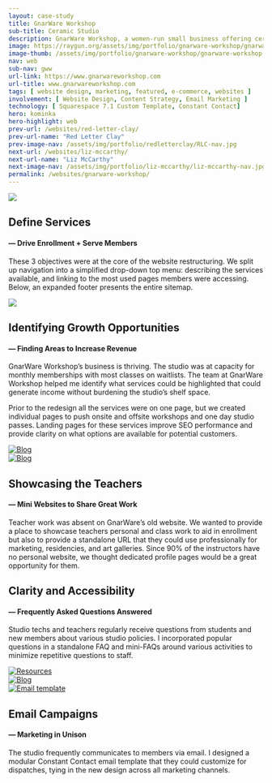 ```yaml
---
layout: case-study
title: GnarWare Workshop
sub-title: Ceramic Studio
description: GnarWare Workshop, a women-run small business offering ceramic classes in the Pilsen neighborhood of Chicago, sought a comprehensive revamp of its website. I transitioned them off of the Squarespace 7.0 engine, to the newer and easier-to-maintain 7.1 version. The new website not only aims to boost revenue in needed areas where capacity allows, but also enhance the overall search engine optimization (SEO) performance for the business.
image: https://raygun.org/assets/img/portfolio/gnarware-workshop/gnarware-workshop.png
image-thumb: /assets/img/portfolio/gnarware-workshop/gnarware-workshop-nav.jpg
nav: web
sub-nav: gww
url-link: https://www.gnarwareworkshop.com
url-title: www.gnarwareworkshop.com
tags: [ website design, marketing, featured, e-commerce, websites ]
involvement: [ Website Design, Content Strategy, Email Marketing ]
technology: [ Squarespace 7.1 Custom Template, Constant Contact]
hero: kominka
hero-highlight: web
prev-url: /websites/red-letter-clay/
prev-url-name: "Red Letter Clay"
prev-image-nav: /assets/img/portfolio/redletterclay/RLC-nav.jpg
next-url: /websites/liz-mccarthy/
next-url-name: "Liz McCarthy"
next-image-nav: /assets/img/portfolio/liz-mccarthy/liz-mccarthy-nav.jpg
permalink: /websites/gnarware-workshop/
---
```

<div class="container-fluid gww bg-white">
<div class="container">
    <div class="row align-items-center pt-5" id="trigger-1">
      <div class="col-lg-6 col-md-12 mt-5">  
        <a href="/assets/img/portfolio/gnarware-workshop/gnarware-workshop-services.png" class="glightboxGallery"><img src="/assets/img/portfolio/gnarware-workshop/gnarware-workshop-services.png" class="img-fluid cursor-zoom" data-aos="fade-up" data-aos-anchor-placement="top-bottom" data-aos-anchor="#trigger-1" data-aos-once="true"></a>
      </div>  
      <div class="col-lg-6 col-md-12 mt-5 ps-sm-5" data-aos="fade-up" data-aos-anchor-placement="top-bottom" data-aos-anchor="#trigger-1" data-aos-once="true">
        <h2 class="gww">Define Services</h2>
        <h4 class="gww pb-4">&mdash; Drive Enrollment + Serve Members</h4>
        <p>These 3 objectives were at the core of the website restructuring. We split up navigation into a simplified drop-down top menu: describing the services available, and linking to the most used pages members were accessing. Below, an expanded footer presents the entire sitemap.</p>
        <p class="mt-5"><a href="/assets/img/portfolio/gnarware-workshop/gnarware-workshop-footer.png" class="glightboxGallery"><img src="/assets/img/portfolio/gnarware-workshop/gnarware-workshop-footer.png" class="img-fluid cursor-zoom" data-aos="fade-up" data-aos-anchor-placement="top-bottom" data-aos-anchor="#trigger-1" data-aos-once="true"></a></p>
      </div>
    </div>
    <div class="row align-items-center my-5" id="trigger-3">
      <div class="col-lg-6 col-md-12" data-aos="fade-up" data-aos-once="true" data-aos-anchor="#trigger-3" data-aos-anchor-placement="center-bottom">
      <h2 class="gww">Identifying Growth Opportunities</h2>
            <h4 class="gww pb-4">&mdash; Finding Areas to Increase Revenue</h4>
            <p class="introduction">GnarWare Workshop’s business is thriving. The studio was at capacity for monthly memberships with most classes on waitlists. The team at GnarWare Workshop helped me identify what services could be highlighted that could generate income without burdening the studio’s shelf space.</p>
            <p>Prior to the redesign all the services were on one page, but we created individual pages to push onsite and offsite workshops and one day studio passes. Landing pages for these services improve SEO performance and provide clarity on what options are available for potential customers.</p>       
      </div>
      <div class="col-lg-6 col-md-12 ps-sm-5" data-aos="fade-up" data-aos-once="true" data-aos-anchor="#trigger-3" data-aos-anchor-placement="center-bottom">
        <a href="/assets/img/portfolio/gnarware-workshop/gnarware-workshops-events.png" class="glightboxGallery"><img src="/assets/img/portfolio/gnarware-workshop/gnarware-workshops-events.png" alt="Blog" class="img-fluid cursor-zoom"></a> 
      </div>
    </div>
    <div class="row align-items-center my-5" id="trigger-2">
      <div class="col-lg-6 col-md-12" data-aos="fade-up" data-aos-anchor-placement="center-bottom" data-aos-anchor="#trigger-2" data-aos-once="true">
        <a href="/assets/img/portfolio/gnarware-workshop/gnarware-workshop-teacher-portfolios.png" class="glightboxGallery"><img src="/assets/img/portfolio/gnarware-workshop/gnarware-workshop-teacher-portfolios.png" alt="Blog" class="img-fluid cursor-zoom"></a>
      </div>
      <div class="col-lg-6 col-md-12 mt-5 ps-sm-5" data-aos="fade-up" data-aos-anchor-placement="center-bottom" data-aos-once="true" data-aos-anchor="#trigger-2">
        <h2 class="gww">Showcasing the Teachers</h2>
        <h4 class="gww pb-4">&mdash; Mini Websites to Share Great Work</h4>
        <p>Teacher work was absent on GnarWare’s old website. We wanted to provide a place to showcase teachers personal and class work to aid in enrollment but also to provide a standalone URL that they could use professionally for marketing, residencies, and art galleries. Since 90% of the instructors have no personal website, we thought dedicated profile pages would be a great opportunity for them.</p>
      </div>
    </div>
    <div class="row mt-5" id="trigger-4">
        <div class="col-lg-12 mt-5" data-aos="fade-up" data-aos-once="true" data-aos-anchor="#trigger-4">
            <h2 class="gww">Clarity and Accessibility</h2>
            <h4 class="gww pb-4">&mdash; Frequently Asked Questions Answered</h4>
            <p>Studio techs and teachers regularly receive questions from students and new members about various studio policies. I incorporated popular questions in a standalone FAQ and mini-FAQs around various activities to minimize repetitive questions to staff.</p>
        </div>
    </div>
    <div class="row" id="trigger-4">
      <div class="col-lg-6 col-md-12 mt-5" data-aos="fade-up" data-aos-once="true" data-aos-anchor="#trigger-4" data-aos-anchor-placement="center-bottom">
        <a href="/assets/img/portfolio/gnarware-workshop/gnarware-workshop-faq.png" class="glightboxGallery"><img src="/assets/img/portfolio/gnarware-workshop/gnarware-workshop-faq.png" alt="Resources"  class="img-fluid cursor-zoom"></a>         
      </div>
      <div class="col-lg-6 col-md-12 mt-5" data-aos="fade-up" data-aos-once="true" data-aos-anchor="#trigger-4" data-aos-anchor-placement="center-bottom">
        <a href="/assets/img/portfolio/gnarware-workshop/gnarware-workshop-faq-pickup.png" class="glightboxGallery"><img src="/assets/img/portfolio/gnarware-workshop/gnarware-workshop-faq-pickup.png" alt="Blog" class="img-fluid cursor-zoom"></a> 
      </div>
    </div>
    <div class="row align-items-center" id="trigger-5">
      <div class="col-lg-6 col-md-12" data-aos="zoom-in-up" data-aos-once="true" data-aos-anchor="#trigger-5" data-aos-anchor-placement="center-bottom">
            <a href="/assets/img/portfolio/gnarware-workshop/gnarware-workshop-email-template.png" class="glightboxGallery"><img src="/assets/img/portfolio/gnarware-workshop/gnarware-workshop-email-template.png" alt="Email template" class="img-fluid cursor-zoom"></a> 
      </div>
      <div class="col-lg-6 col-md-12 mb-5" data-aos="fade-up" data-aos-once="true" data-aos-anchor="#trigger-5" data-aos-anchor-placement="center-bottom">
      <h2 class="gww">Email Campaigns</h2>
            <h4 class="gww pb-4">&mdash; Marketing in Unison</h4>
            <p>The studio frequently communicates to members via email. I designed a modular Constant Contact email template that they could customize for dispatches, tying in the new design across all marketing channels.</p>  
      </div>
    </div>
  </div>
</div>